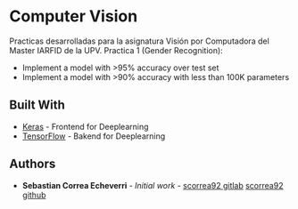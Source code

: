 # Computer Vision

Practicas desarrolladas para la asignatura Visión por Computadora del Master IARFID de la UPV.
Practica 1 (Gender Recognition): 
* Implement a model with >95% accuracy over test set
* Implement a model with >90% accuracy with less than 100K parameters

## Built With

* [Keras](https://github.com/keras-team/keras) - Frontend for Deeplearning
* [TensorFlow](https://github.com/tensorflow/tensorflow) - Bakend for Deeplearning

## Authors

* **Sebastian Correa Echeverri** - *Initial work* - [scorrea92 gitlab](https://gitlab.com/scorrea92) [scorrea92 github](https://github.com/scorrea92)

